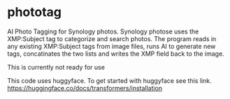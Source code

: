 # phototag
AI Photo Tagging for Synology photos.  Synology photose uses the XMP:Subject tag to categorize and search photos.  The program reads in any existing XMP:Subject tags from image files, runs AI to generate new tags, concatinates the two lists and writes the XMP field back to the image.

This is currently not ready for use

This code uses huggyface.  To get started with huggyface see this link.
https://huggingface.co/docs/transformers/installation
